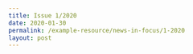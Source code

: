 ```yaml
---
title: Issue 1/2020
date: 2020-01-30
permalink: /example-resource/news-in-focus/1-2020
layout: post
---
```

